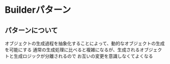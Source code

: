 # Builderパターン

## パターンについて

オブジェクトの生成過程を抽象化することによって、動的なオブジェクトの生成を可能にする
通常の生成処理に比べると複雑になるが、生成されるオブジェクトと生成ロジックが分離されるので
お互いの変更を意識しなくてよくなる
